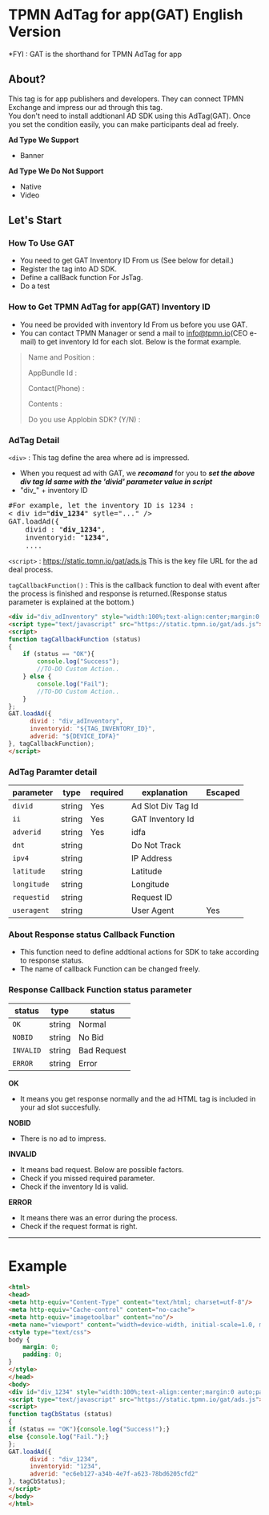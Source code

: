# TPMN AdTag for app(GAT) English Version

*FYI : GAT is the shorthand for TPMN AdTag for app

## About?

This tag is for app publishers and developers. They can connect TPMN Exchange and impress our ad through this tag. <br>
You don't need to install addtionanl AD SDK using this AdTag(GAT). Once you set the condition easily, you can make participants deal ad freely.

**Ad Type We Support**
- Banner

**Ad Type We Do Not Support**
- Native
- Video

## Let's Start

### How To Use GAT

- You need to get GAT Inventory ID From us (See below for detail.) 
- Register the tag into AD SDK.
- Define a callBack function For JsTag.
- Do a test


### How to Get TPMN AdTag for app(GAT) Inventory ID

- You need be provided with inventory Id From us before you use GAT.
- You can contact TPMN Manager or send a mail to info@tpmn.io(CEO e-mail) to get inventory Id for each slot. Below is the format example.
> Name and Position : 
> 
> AppBundle Id : 
>
> Contact(Phone) :
> 
> Contents : 
> 
> Do you use Applobin SDK? (Y/N) :



### AdTag Detail

`<div>` : This tag define the area where ad is impressed.
- When you request ad with GAT, we ***recomand*** for you to ***set the above div tag Id same with the 'divid' parameter value in script*** 
- "div_" + inventory ID
<pre>
#For example, let the inventory ID is 1234 :
< div id="<b>div_1234</b>" sytle="..." />
GAT.loadAd({
    divid : "<b>div_1234</b>",
    inventoryid: "<b>1234</b>",
    ....
</pre>

`<script>` : https://static.tpmn.io/gat/ads.js This is the key file URL for the ad deal process.

`tagCallbackFunction()` : This is the callback function to deal with event after the process is finished and response is returned.(Response status parameter is explained at the bottom.)

```html
<div id="div_adInventory" style="width:100%;text-align:center;margin:0 auto;padding:0;"></div>
<script type="text/javascript" src="https://static.tpmn.io/gat/ads.js"></script> 
<script>
function tagCallbackFunction (status)
{
    if (status == "OK"){
        console.log("Success");
        //TO-DO Custom Action..
    } else {
        console.log("Fail");
        //TO-DO Custom Action..
    }
};
GAT.loadAd({
      divid : "div_adInventory",
      inventoryid: "${TAG_INVENTORY_ID}",
      adverid: "${DEVICE_IDFA}"
}, tagCallbackFunction);
</script>
```


### AdTag Paramter detail

| parameter | type   | required | explanation          | Escaped |
|-----------|--------|----------|----------------------|---------|
| `divid`     | string | Yes      | Ad Slot Div Tag Id   |         |
| `ii`        | string | Yes      | GAT Inventory Id     |         |
| `adverid`   | string | Yes      | idfa                 |         |
| `dnt`       | string |          | Do Not Track         |         |
| `ipv4`      | string |          | IP Address           |         |
| `latitude`  | string |          | Latitude             |         |
| `longitude` | string |          | Longitude            |         |
| `requestid` | string |          | Request ID           |         |
| `useragent` | string |          | User Agent           | Yes     |


### About Response status Callback Function

- This function need to define addtional actions for SDK to take according to response status.
- The name of callback Function can be changed freely.

### Response Callback Function status parameter

| status  | type   | status    |
|---------|--------|-------|
| `OK`      | string | Normal  |
| `NOBID`   | string | No Bid  |
| `INVALID` | string | Bad Request |
| `ERROR`   | string | Error    |

**OK**

- It means you get response normally and the ad HTML tag is included in your ad slot succesfully.


**NOBID**

- There is no ad to impress.


**INVALID**

- It means bad request. Below are possible factors.
- Check if you missed required parameter.
- Check if the inventory Id is valid.


**ERROR**

- It means there was an error during the process.
- Check if the request format is right.


----

# Example

```html
<html>
<head>
<meta http-equiv="Content-Type" content="text/html; charset=utf-8"/>
<meta http-equiv="Cache-control" content="no-cache">
<meta http-equiv="imagetoolbar" content="no"/>
<meta name="viewport" content="width=device-width, initial-scale=1.0, maximum-scale=1.0, minimum-scale=1.0, user-scalable=no"/>
<style type="text/css">
body {
    margin: 0;
    padding: 0;
}
</style>
</head>
<body>
<div id="div_1234" style="width:100%;text-align:center;margin:0 auto;padding:0;"></div>
<script type="text/javascript" src="https://static.tpmn.io/gat/ads.js"></script> 
<script>
function tagCbStatus (status)
{
if (status == "OK"){console.log("Success!");}
else {console.log("Fail.");}
};
GAT.loadAd({
      divid : "div_1234",
      inventoryid: "1234",
      adverid: "ec6eb127-a34b-4e7f-a623-78bd6205cfd2"
}, tagCbStatus);
</script>
</body>
</html>
```
